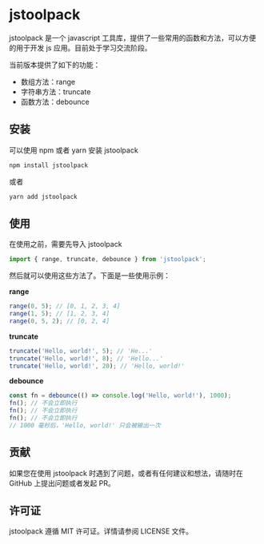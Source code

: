 # jstoolpack

jstoolpack 是一个 javascript 工具库，提供了一些常用的函数和方法，可以方便的用于开发 js 应用。目前处于学习交流阶段。

当前版本提供了如下的功能：

- 数组方法：range
- 字符串方法：truncate
- 函数方法：debounce

## 安装

可以使用 npm 或者 yarn 安装 jstoolpack

```bash
npm install jstoolpack
```

或者

```bash
yarn add jstoolpack
```



## 使用

在使用之前，需要先导入 jstoolpack

```js
import { range, truncate, debounce } from 'jstoolpack';
```

然后就可以使用这些方法了。下面是一些使用示例：

**range**
```js
range(0, 5); // [0, 1, 2, 3, 4]
range(1, 5); // [1, 2, 3, 4]
range(0, 5, 2); // [0, 2, 4]
```

**truncate**
```js
truncate('Hello, world!', 5); // 'He...'
truncate('Hello, world!', 8); // 'Hello...'
truncate('Hello, world!', 20); // 'Hello, world!'
```

**debounce**
```js
const fn = debounce(() => console.log('Hello, world!'), 1000);
fn(); // 不会立即执行
fn(); // 不会立即执行
fn(); // 不会立即执行
// 1000 毫秒后，'Hello, world!' 只会被输出一次
```



## 贡献

如果您在使用 jstoolpack 时遇到了问题，或者有任何建议和想法，请随时在 GitHub 上提出问题或者发起 PR。



## 许可证

jstoolpack 遵循 MIT 许可证。详情请参阅 LICENSE 文件。
